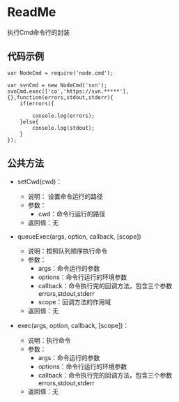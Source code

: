 # ReadMe #

执行Cmd命令行的封装

## 代码示例 ##

	var NodeCmd = require('node.cmd');
	
	var svnCmd = new NodeCmd('svn');
	svnCmd.exec(['co','https://svn.*****'],{},function(errors,stdout,stderr){
		if(errors){
			
			console.log(errors);
		}else{
			console.log(stdout);
		}
	});

## 公共方法 ##

- setCwd(cwd)：
	* 说明： 设置命令运行的路径
	* 参数：
		* cwd：命令行运行的路径
	* 返回值：无
	
- queueExec(args, option, callback, [scope])
	* 说明：按照队列顺序执行命令
	* 参数：
		* args：命令运行的参数
		* options：命令行运行的环境参数
		* callback：命令执行完的回调方法，包含三个参数errors,stdout,stderr
		* scope：回调方法的作用域
	* 返回值：无

- exec(args, option, callback, [scope])：
	* 说明：执行命令
	* 参数：
		* args：命令运行的参数
		* options：命令行运行的环境参数
		* callback：命令执行完的回调方法，包含三个参数errors,stdout,stderr
	* 返回值：无


